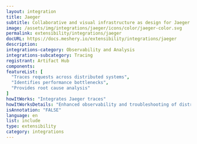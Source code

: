 ```yaml
---
layout: integration
title: Jaeger
subtitle: Collaborative and visual infrastructure as design for Jaeger
image: /assets/img/integrations/jaeger/icons/color/jaeger-color.svg
permalink: extensibility/integrations/jaeger
docURL: https://docs.meshery.io/extensibility/integrations/jaeger
description: 
integrations-category: Observability and Analysis
integrations-subcategory: Tracing
registrant: Artifact Hub
components: 
featureList: [
  "Traces requests across distributed systems",
  "Identifies performance bottlenecks",
  "Provides root cause analysis"
]
howItWorks: "Integrates Jaeger traces"
howItWorksDetails: "Enhanced observability and troubleshooting of distributed systems in Kubernetes"
isAnnotation: "FALSE"
language: en
list: include
type: extensibility
category: integrations
---
```

